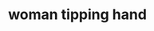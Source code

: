---
layout: people&body
title: woman tipping hand
emoji: woman_tipping_hand
permalink: 💁‍♀️.html
---